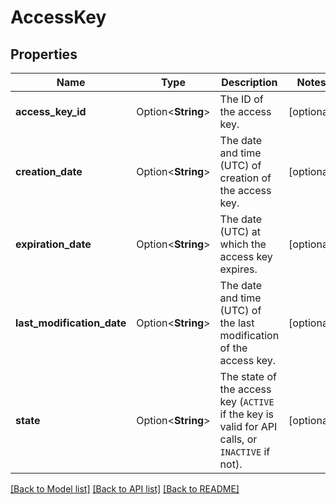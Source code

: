 # AccessKey

## Properties

Name | Type | Description | Notes
------------ | ------------- | ------------- | -------------
**access_key_id** | Option<**String**> | The ID of the access key. | [optional]
**creation_date** | Option<**String**> | The date and time (UTC) of creation of the access key. | [optional]
**expiration_date** | Option<**String**> | The date (UTC) at which the access key expires. | [optional]
**last_modification_date** | Option<**String**> | The date and time (UTC) of the last modification of the access key. | [optional]
**state** | Option<**String**> | The state of the access key (`ACTIVE` if the key is valid for API calls, or `INACTIVE` if not). | [optional]

[[Back to Model list]](../README.md#documentation-for-models) [[Back to API list]](../README.md#documentation-for-api-endpoints) [[Back to README]](../README.md)


